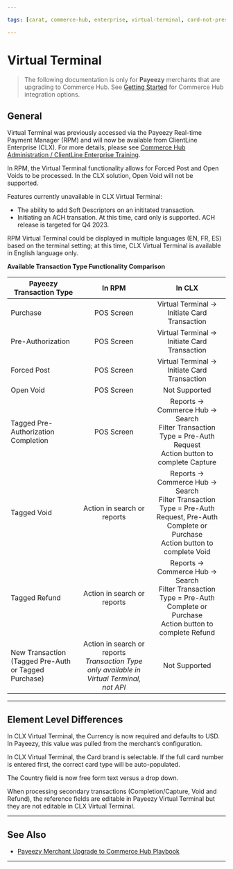 ```yaml
---

tags: [carat, commerce-hub, enterprise, virtual-terminal, card-not-present, payeezy]

---
```


# Virtual Terminal

<!-- theme: danger -->
>  The following documentation is only for **Payeezy** merchants that are upgrading to Commerce Hub. See [Getting Started](?path=docs/Getting-Started/Getting-Started-General.md) for Commerce Hub integration options.

## General

Virtual Terminal was previously accessed via the Payeezy Real-time Payment Manager (RPM) and will now be available from ClientLine Enterprise (CLX).  For more details, please see [Commerce Hub Administration / ClientLine Enterprise Training](https://fiserv.cloudguides.com/en-us/guides/ClientLine%20Enterprise%20from%20Fiserv).

In RPM, the Virtual Terminal functionality allows for Forced Post and Open Voids to be processed. In the CLX solution, Open Void will not be supported.

Features currently unavailable in CLX Virtual Terminal:

<ul>
  <li>The ability to add Soft Descriptors on an inititated transaction.</li>
  <li>Initiating an ACH transation. At this time, card only is supported.  ACH release is targeted for Q4 2023.</li>
</ul>

RPM Virtual Terminal could be displayed in multiple languages (EN, FR, ES) based on the terminal setting; at this time, CLX Virtual Terminal is available in English language only.

**Available Transaction Type Functionality Comparison**

| Payeezy Transaction Type | In RPM | In CLX |
| -------- | :-------------: | :----------: |
|Purchase |POS Screen | Virtual Terminal -> Initiate Card Transaction|
|Pre-Authorization |POS Screen | Virtual Terminal -> Initiate Card Transaction|
|Forced Post |POS Screen | Virtual Terminal -> Initiate Card Transaction| 
|Open Void  |POS Screen | Not Supported| 
|Tagged Pre-Authorization Completion  |POS Screen |Reports -> Commerce Hub -> Search <br> Filter Transaction Type = Pre-Auth Request <br> Action button to complete Capture| 
|Tagged Void   |Action in search or reports  | Reports -> Commerce Hub -> Search <br> Filter Transaction Type = Pre-Auth Request, Pre-Auth Complete or Purchase<br> Action button to complete Void |
|Tagged Refund  |Action in search or reports  |Reports -> Commerce Hub -> Search <br> Filter Transaction Type = Pre-Auth Complete or Purchase <br> Action button to complete Refund|
|New Transaction (Tagged Pre-Auth or Tagged Purchase)  |Action in search or reports <br>  _Transaction Type only available in Virtual Terminal, not API_ | Not Supported | 

---

## Element Level Differences

In CLX Virtual Terminal, the Currency is now required and defaults to USD.  In Payeezy, this value was pulled from the merchant’s configuration. 

In CLX Virtual Terminal, the Card brand is selectable. If the full card number is entered first, the correct card type will be auto-populated.

The Country field is now free form text versus a drop down.

When processing secondary transactions (Completion/Capture, Void and Refund), the reference fields are editable in Payeezy Virtual Terminal but they are not editable in CLX Virtual Terminal.

---

## See Also

- [Payeezy Merchant Upgrade to Commerce Hub Playbook](?path=docs/Resources/Guides/Payeezy/PayeezyUpgradetoCHGuideLandingPage.md)

---

